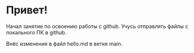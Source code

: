 # Привет!

Начал занятие по освоению работы с github.
Учусь отправлять файлы с локального ПК в github.

Внёс изменения в файл hello.md в ветке main.
